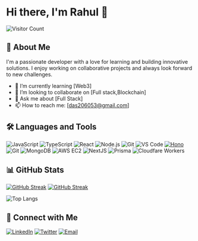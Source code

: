 # Hi there, I'm Rahul 👋

![Visitor Count](https://komarev.com/ghpvc/?username=RAHULDAS6009&color=blue)

## 🚀 About Me

I'm a passionate developer with a love for learning and building innovative solutions. I enjoy working on collaborative projects and always look forward to new challenges.

- 🌱 I’m currently learning [Web3]
- 👯 I’m looking to collaborate on [Full stack,Blockchain]
- 💬 Ask me about [Full Stack]
- 📫 How to reach me: [das206053@gmail.com]


## 🛠️ Languages and Tools

![JavaScript](https://img.shields.io/badge/-JavaScript-F7DF1E?style=flat-square&logo=javascript&logoColor=black)
![TypeScript](https://img.shields.io/badge/-TypeScript-007ACC?style=flat-square&logo=typescript&logoColor=white)
![React](https://img.shields.io/badge/-React-61DAFB?style=flat-square&logo=react&logoColor=black)
![Node.js](https://img.shields.io/badge/-Node.js-339933?style=flat-square&logo=node.js&logoColor=white)
![Git](https://img.shields.io/badge/-Git-F05032?style=flat-square&logo=git&logoColor=white)
![VS Code](https://img.shields.io/badge/-VS%20Code-007ACC?style=flat-square&logo=visual-studio-code&logoColor=white)
[![Hono](https://img.shields.io/badge/Hono-E36002.svg?style=flat-square&logo=Hono&logoColor=white)](https://hono.dev/api/hono)
![Git](https://img.shields.io/badge/-Git-F05032?style=flat-square&logo=git&logoColor=white)
![MongoDB](https://img.shields.io/badge/-MongoDB-47A248?style=flat-square&logo=mongodb&logoColor=white)
![AWS EC2](https://img.shields.io/badge/Amazon%20EC2-FF9900.svg?style=flat-square&logo=Amazon-EC2&logoColor=white)
![NextJS](https://img.shields.io/badge/Next.js-000000.svg?style=flat-square&logo=nextdotjs&logoColor=white)
![Prisma](https://img.shields.io/badge/Prisma-2D3748.svg?style=flat-square&logo=Prisma&logoColor=white)
![Cloudfare Workers](https://img.shields.io/badge/Cloudflare%20Workers-F38020.svg?style=flat-square&logo=Cloudflare-Workers&logoColor=white)






## 📊 GitHub Stats
[![GitHub Streak](https://streak-stats.demolab.com/?user=RAHULDAS6009&theme=dark)](https://git.io/streak-stats)
[![GitHub Streak](https://streak-stats.demolab.com?user=RAHULDAS6009)](https://git.io/streak-stats)

![Top Langs](https://github-readme-stats.vercel.app/api/top-langs/?username=RAHULDAS6009&layout=compact&theme=radical)

## 🔗 Connect with Me

[![LinkedIn](https://img.shields.io/badge/-LinkedIn-0077B5?style=flat-square&logo=linkedin&logoColor=white)](https://www.linkedin.com/in/rahul-das-9906a624a/)
[![Twitter](https://img.shields.io/badge/-Twitter-1DA1F2?style=flat-square&logo=twitter&logoColor=white)](https://twitter.com/Rahulswr)
[![Email](https://img.shields.io/badge/-Email-D14836?style=flat-square&logo=gmail&logoColor=white)](mailto:das206053@gmail.com)

